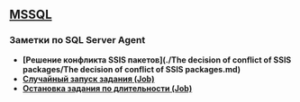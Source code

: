 ## [MSSQL](../MSSQL.md) 
### Заметки по SQL Server Agent  
- **[Решение конфликта SSIS пакетов](./The decision of conflict of SSIS packages/The decision of conflict of SSIS packages.md)**  
- **[Случайный запуск задания (Job)](./Random_start_job.md)**
- **[Остановка задания по длительности (Job)](./Stop_job_by_duration.md)**

